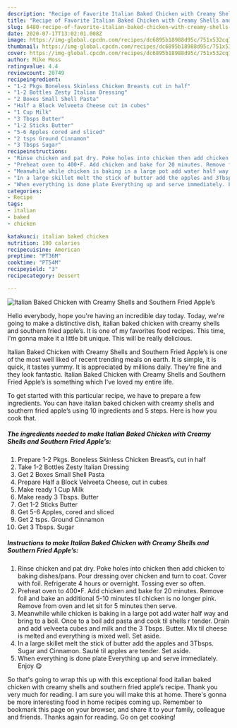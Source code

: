 ```yaml
---
description: "Recipe of Favorite Italian Baked Chicken with Creamy Shells and Southern Fried Apple’s"
title: "Recipe of Favorite Italian Baked Chicken with Creamy Shells and Southern Fried Apple’s"
slug: 6480-recipe-of-favorite-italian-baked-chicken-with-creamy-shells-and-southern-fried-apples
date: 2020-07-17T13:02:01.008Z
image: https://img-global.cpcdn.com/recipes/dc6895b18988d95c/751x532cq70/italian-baked-chicken-with-creamy-shells-and-southern-fried-apples-recipe-main-photo.jpg
thumbnail: https://img-global.cpcdn.com/recipes/dc6895b18988d95c/751x532cq70/italian-baked-chicken-with-creamy-shells-and-southern-fried-apples-recipe-main-photo.jpg
cover: https://img-global.cpcdn.com/recipes/dc6895b18988d95c/751x532cq70/italian-baked-chicken-with-creamy-shells-and-southern-fried-apples-recipe-main-photo.jpg
author: Mike Moss
ratingvalue: 4.4
reviewcount: 20749
recipeingredient:
- "1-2 Pkgs Boneless Skinless Chicken Breasts cut in half"
- "1-2 Bottles Zesty Italian Dressing"
- "2 Boxes Small Shell Pasta"
- "Half a Block Velveeta Cheese cut in cubes"
- "1 Cup Milk"
- "3 Tbsps Butter"
- "1-2 Sticks Butter"
- "5-6 Apples cored and sliced"
- "2 tsps Ground Cinnamon"
- "3 Tbsps Sugar"
recipeinstructions:
- "Rinse chicken and pat dry. Poke holes into chicken then add chicken to baking dishes/pans. Pour dressing over chicken and turn to coat. Cover with foil. Refrigerate 4 hours or overnight. Tossing ever so often."
- "Preheat oven to 400•F. Add chicken and bake for 20 minutes. Remove foil and bake an additional 5-10 minutes til chicken is no longer pink. Remove from oven and let sit for 5 minutes then serve."
- "Meanwhile while chicken is baking in a large pot add water half way and bring to a boil. Once to a boil add pasta and cook til shells r tender. Drain and add velveeta cubes and milk and the 3 Tbsps. Butter. Mix til cheese is melted and everything is mixed well. Set aside."
- "In a large skillet melt the stick of butter add the apples and 3Tbsps. Sugar and Cinnamon. Sauté til apples are tender. Set aside."
- "When everything is done plate Everything up and serve immediately. Enjoy 😋"
categories:
- Recipe
tags:
- italian
- baked
- chicken

katakunci: italian baked chicken 
nutrition: 190 calories
recipecuisine: American
preptime: "PT36M"
cooktime: "PT54M"
recipeyield: "3"
recipecategory: Dessert

---
```



![Italian Baked Chicken with Creamy Shells and Southern Fried Apple’s](https://img-global.cpcdn.com/recipes/dc6895b18988d95c/751x532cq70/italian-baked-chicken-with-creamy-shells-and-southern-fried-apples-recipe-main-photo.jpg)

Hello everybody, hope you're having an incredible day today. Today, we're going to make a distinctive dish, italian baked chicken with creamy shells and southern fried apple’s. It is one of my favorites food recipes. This time, I'm gonna make it a little bit unique. This will be really delicious.

Italian Baked Chicken with Creamy Shells and Southern Fried Apple’s is one of the most well liked of recent trending meals on earth. It is simple, it is quick, it tastes yummy. It is appreciated by millions daily. They're fine and they look fantastic. Italian Baked Chicken with Creamy Shells and Southern Fried Apple’s is something which I've loved my entire life.




To get started with this particular recipe, we have to prepare a few ingredients. You can have italian baked chicken with creamy shells and southern fried apple’s using 10 ingredients and 5 steps. Here is how you cook that.

<!--inarticleads1-->

##### The ingredients needed to make Italian Baked Chicken with Creamy Shells and Southern Fried Apple’s:

1. Prepare 1-2 Pkgs. Boneless Skinless Chicken Breast’s, cut in half
1. Take 1-2 Bottles Zesty Italian Dressing
1. Get 2 Boxes Small Shell Pasta
1. Prepare Half a Block Velveeta Cheese, cut in cubes
1. Make ready 1 Cup Milk
1. Make ready 3 Tbsps. Butter
1. Get 1-2 Sticks Butter
1. Get 5-6 Apples, cored and sliced
1. Get 2 tsps. Ground Cinnamon
1. Get 3 Tbsps. Sugar




<!--inarticleads2-->

##### Instructions to make Italian Baked Chicken with Creamy Shells and Southern Fried Apple’s:

1. Rinse chicken and pat dry. Poke holes into chicken then add chicken to baking dishes/pans. Pour dressing over chicken and turn to coat. Cover with foil. Refrigerate 4 hours or overnight. Tossing ever so often.
1. Preheat oven to 400•F. Add chicken and bake for 20 minutes. Remove foil and bake an additional 5-10 minutes til chicken is no longer pink. Remove from oven and let sit for 5 minutes then serve.
1. Meanwhile while chicken is baking in a large pot add water half way and bring to a boil. Once to a boil add pasta and cook til shells r tender. Drain and add velveeta cubes and milk and the 3 Tbsps. Butter. Mix til cheese is melted and everything is mixed well. Set aside.
1. In a large skillet melt the stick of butter add the apples and 3Tbsps. Sugar and Cinnamon. Sauté til apples are tender. Set aside.
1. When everything is done plate Everything up and serve immediately. Enjoy 😋




So that's going to wrap this up with this exceptional food italian baked chicken with creamy shells and southern fried apple’s recipe. Thank you very much for reading. I am sure you will make this at home. There's gonna be more interesting food in home recipes coming up. Remember to bookmark this page on your browser, and share it to your family, colleague and friends. Thanks again for reading. Go on get cooking!
